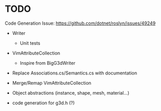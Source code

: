 # TODO

Code Generation Issue: https://github.com/dotnet/roslyn/issues/49249

- Writer
    - Unit tests

- VimAttributeCollection
    - Inspire from BigG3dWriter

- Replace Associations.cs/Semantics.cs with documentation
- Merge/Remap VimAttributeCollection
- Object abstractions (instance, shape, mesh, material...)
- code generation for g3d.h (?)
